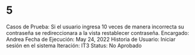 # 5

Casos de Prueba: Si el usuario ingresa 10 veces de manera incorrecta su contraseña se redireccionara a la vista restablecer contraseña.
Encargado: Andrea
Fecha de Ejecución: May 24, 2022
Historia de Usuario: Iniciar sesión en el sistema
Iteración: IT3
Status: No Aprobado